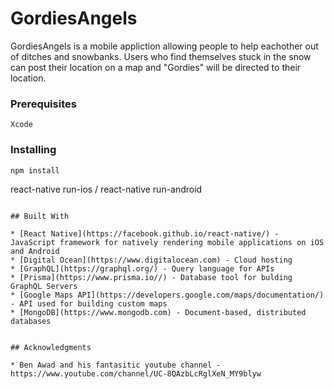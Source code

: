 # GordiesAngels

GordiesAngels is a mobile appliction allowing people to help eachother out of ditches and snowbanks. 
Users who find themselves stuck in the snow can post their location on a map and "Gordies" will be directed to their location.

### Prerequisites

```
Xcode
```

### Installing

```
npm install

```
react-native run-ios / react-native run-android

```

## Built With

* [React Native](https://facebook.github.io/react-native/) - JavaScript framework for natively rendering mobile applications on iOS and Android
* [Digital Ocean](https://www.digitalocean.com) - Cloud hosting
* [GraphQL](https://graphql.org/) - Query language for APIs
* [Prisma](https://www.prisma.io//) - Database tool for bulding GraphQL Servers
* [Google Maps API](https://developers.google.com/maps/documentation/) - API used for building custom maps
* [MongoDB](https://www.mongodb.com) - Document-based, distributed databases


## Acknowledgments

* Ben Awad and his fantasitic youtube channel - https://www.youtube.com/channel/UC-8QAzbLcRglXeN_MY9blyw


